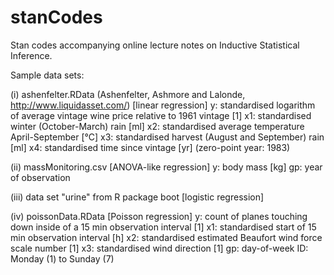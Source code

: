 # stanCodes
Stan codes accompanying online lecture notes on Inductive Statistical Inference.

Sample data sets:

(i) ashenfelter.RData (Ashenfelter, Ashmore and Lalonde, http://www.liquidasset.com/) [linear regression]
    y: standardised logarithm of average vintage wine price relative to 1961 vintage [1]
    x1: standardised winter (October-March) rain [ml]
    x2: standardised average temperature April-September [°C]
    x3: standardised harvest (August and September) rain [ml]
    x4: standardised time since vintage [yr] (zero-point year: 1983)

(ii) massMonitoring.csv [ANOVA-like regression]
    y: body mass [kg]
    gp: year of observation

(iii) data set "urine" from R package boot [logistic regression]

(iv) poissonData.RData [Poisson regression]
    y: count of planes touching down inside of a 15 min observation interval [1]
    x1: standardised start of 15 min observation interval [h]
    x2: standardised estimated Beaufort wind force scale number [1]
    x3: standardised wind direction [1]
    gp: day-of-week ID: Monday (1) to Sunday (7)
